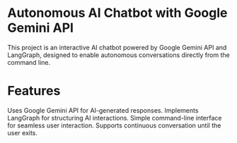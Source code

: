 # Autonomous AI Chatbot with Google Gemini API
This project is an interactive AI chatbot powered by Google Gemini API and LangGraph, designed to enable autonomous conversations directly from the command line.

# Features
Uses Google Gemini API for AI-generated responses.
Implements LangGraph for structuring AI interactions.
Simple command-line interface for seamless user interaction.
Supports continuous conversation until the user exits.
